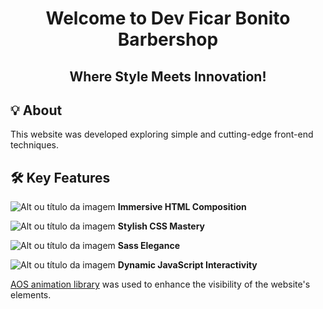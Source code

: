 <h1 align="center">Welcome to Dev Ficar Bonito Barbershop</h1>
<h2 align="center">Where Style Meets Innovation!</h2>

## 💡 About

<p>This website was developed exploring simple and cutting-edge front-end techniques.</p>

## 🛠️ Key Features


![Alt ou título da imagem](https://cdn.jsdelivr.net/gh/devicons/devicon/icons/html5/html5-original-wordmark.svg) **Immersive HTML Composition**

![Alt ou título da imagem](https://cdn.jsdelivr.net/gh/devicons/devicon/icons/css3/css3-original-wordmark.svg) **Stylish CSS Mastery**

![Alt ou título da imagem](https://cdn.jsdelivr.net/gh/devicons/devicon/icons/sass/sass-original.svg) **Sass Elegance**

![Alt ou título da imagem](https://cdn.jsdelivr.net/gh/devicons/devicon/icons/javascript/javascript-original.svg) **Dynamic JavaScript Interactivity**


<p><a href="https://michalsnik.github.io/aos/" target="_blank" title="AOS - Animate On Scroll Library">AOS animation library</a> was used to enhance the visibility of the website's elements.</p>
